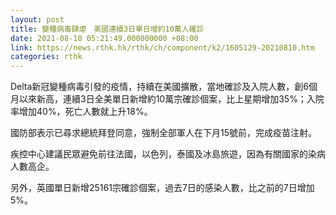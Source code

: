 ```yaml
---
layout: post
title: 變種病毒肆虐　美國連續3日單日增約10萬人確診
date: 2021-08-10 05:21:49.000000000 +08:00
link: https://news.rthk.hk/rthk/ch/component/k2/1605129-20210810.htm
categories: rthk
---
```


Delta新冠變種病毒引發的疫情，持續在美國擴散，當地確診及入院人數，創6個月以來新高，連續3日全美單日新增約10萬宗確診個案，比上星期增加35%；入院率增加40%，死亡人數就上升18%。

國防部表示已尋求總統拜登同意，強制全部軍人在下月15號前，完成疫苗注射。

疾控中心建議民眾避免前往法國，以色列，泰國及冰島旅遊，因為有關國家的染病人數高企。 

另外，英國單日新增25161宗確診個案，過去7日的感染人數，比之前的7日增加5%。
